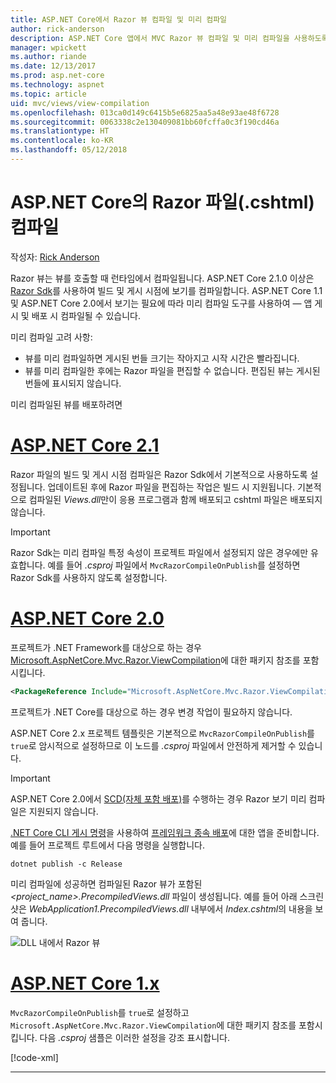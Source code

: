 ```yaml
---
title: ASP.NET Core에서 Razor 뷰 컴파일 및 미리 컴파일
author: rick-anderson
description: ASP.NET Core 앱에서 MVC Razor 뷰 컴파일 및 미리 컴파일을 사용하도록 설정하는 방법에 대해 알아봅니다.
manager: wpickett
ms.author: riande
ms.date: 12/13/2017
ms.prod: asp.net-core
ms.technology: aspnet
ms.topic: article
uid: mvc/views/view-compilation
ms.openlocfilehash: 013ca0d149c6415b5e6825aa5a48e93ae48f6728
ms.sourcegitcommit: 0063338c2e130409081bb60fcffa0c3f190cd46a
ms.translationtype: HT
ms.contentlocale: ko-KR
ms.lasthandoff: 05/12/2018
---
```

# <a name="razor-file-cshtml-compilation-in-aspnet-core"></a>ASP.NET Core의 Razor 파일(.cshtml) 컴파일

작성자: [Rick Anderson](https://twitter.com/RickAndMSFT)

Razor 뷰는 뷰를 호출할 때 런타임에서 컴파일됩니다. ASP.NET Core 2.1.0 이상은 [Razor Sdk](/aspnetcore/mvc/razor-pages/sdk)를 사용하여 빌드 및 게시 시점에 보기를 컴파일합니다. ASP.NET Core 1.1 및 ASP.NET Core 2.0에서 보기는 필요에 따라 미리 컴파일 도구를 사용하여 &mdash; 앱 게시 및 배포 시 컴파일될 수 있습니다. 



미리 컴파일 고려 사항:

* 뷰를 미리 컴파일하면 게시된 번들 크기는 작아지고 시작 시간은 빨라집니다.
* 뷰를 미리 컴파일한 후에는 Razor 파일을 편집할 수 없습니다. 편집된 뷰는 게시된 번들에 표시되지 않습니다. 

미리 컴파일된 뷰를 배포하려면

# <a name="aspnet-core-21tabaspnetcore21"></a>[ASP.NET Core 2.1](#tab/aspnetcore21/)
Razor 파일의 빌드 및 게시 시점 컴파일은 Razor Sdk에서 기본적으로 사용하도록 설정됩니다. 업데이트된 후에 Razor 파일을 편집하는 작업은 빌드 시 지원됩니다. 기본적으로 컴파일된 *Views.dll*만이 응용 프로그램과 함께 배포되고 cshtml 파일은 배포되지 않습니다. 
    
> [!IMPORTANT]
> Razor Sdk는 미리 컴파일 특정 속성이 프로젝트 파일에서 설정되지 않은 경우에만 유효합니다. 예를 들어 *.csproj* 파일에서 `MvcRazorCompileOnPublish`를 설정하면 Razor Sdk를 사용하지 않도록 설정합니다.

# <a name="aspnet-core-20tabaspnetcore20"></a>[ASP.NET Core 2.0](#tab/aspnetcore20/)

프로젝트가 .NET Framework를 대상으로 하는 경우 [Microsoft.AspNetCore.Mvc.Razor.ViewCompilation](https://www.nuget.org/packages/Microsoft.AspNetCore.Mvc.Razor.ViewCompilation/)에 대한 패키지 참조를 포함시킵니다.

```xml
<PackageReference Include="Microsoft.AspNetCore.Mvc.Razor.ViewCompilation" Version="2.0.0" PrivateAssets="All" />
```

프로젝트가 .NET Core를 대상으로 하는 경우 변경 작업이 필요하지 않습니다.

ASP.NET Core 2.x 프로젝트 템플릿은 기본적으로 `MvcRazorCompileOnPublish`를 `true`로 암시적으로 설정하므로 이 노드를 *.csproj* 파일에서 안전하게 제거할 수 있습니다.
    
> [!IMPORTANT]
> ASP.NET Core 2.0에서 [SCD(자체 포함 배포)](/dotnet/core/deploying/#self-contained-deployments-scd)를 수행하는 경우 Razor 보기 미리 컴파일은 지원되지 않습니다. 

[.NET Core CLI 게시 명령](/dotnet/core/tools/dotnet-publish)을 사용하여 [프레임워크 종속 배포](/dotnet/core/deploying/#framework-dependent-deployments-fdd)에 대한 앱을 준비합니다. 예를 들어 프로젝트 루트에서 다음 명령을 실행합니다.

```console
dotnet publish -c Release
```

미리 컴파일에 성공하면 컴파일된 Razor 뷰가 포함된 *<project_name>.PrecompiledViews.dll* 파일이 생성됩니다. 예를 들어 아래 스크린샷은 *WebApplication1.PrecompiledViews.dll* 내부에서 *Index.cshtml*의 내용을 보여 줍니다.

![DLL 내에서 Razor 뷰](view-compilation/_static/razor-views-in-dll.png)

# <a name="aspnet-core-1xtabaspnetcore1x"></a>[ASP.NET Core 1.x](#tab/aspnetcore1x/)

`MvcRazorCompileOnPublish`를 `true`로 설정하고 `Microsoft.AspNetCore.Mvc.Razor.ViewCompilation`에 대한 패키지 참조를 포함시킵니다. 다음 *.csproj* 샘플은 이러한 설정을 강조 표시합니다.

[!code-xml[](view-compilation/sample/MvcRazorCompileOnPublish.csproj?highlight=5,12)]

---

